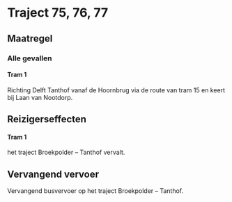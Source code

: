 # Traject 75, 76, 77
## Maatregel
### Alle gevallen

#### Tram 1
Richting Delft Tanthof vanaf de Hoornbrug via de route van tram 15 en keert bij Laan van Nootdorp.

## Reizigerseffecten

#### Tram 1
het traject Broekpolder – Tanthof vervalt.

## Vervangend vervoer
Vervangend busvervoer op het traject Broekpolder – Tanthof.


